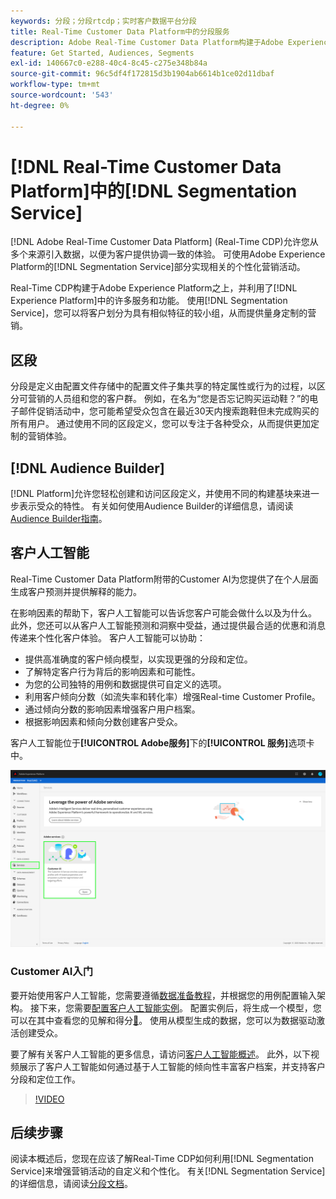 ```yaml
---
keywords: 分段；分段rtcdp；实时客户数据平台分段
title: Real-Time Customer Data Platform中的分段服务
description: Adobe Real-Time Customer Data Platform构建于Adobe Experience Platform之上，并利用了许多Experience Platform服务和功能。 使用分段服务，您可以将客户划分为具有相似特征的较小组，从而提供量身定制的营销。
feature: Get Started, Audiences, Segments
exl-id: 140667c0-e288-40c4-8c45-c275e348b84a
source-git-commit: 96c5df4f172815d3b1904ab6614b1ce02d11dbaf
workflow-type: tm+mt
source-wordcount: '543'
ht-degree: 0%

---
```


# [!DNL Real-Time Customer Data Platform]中的[!DNL Segmentation Service]

[!DNL Adobe Real-Time Customer Data Platform] (Real-Time CDP)允许您从多个来源引入数据，以便为客户提供协调一致的体验。 可使用Adobe Experience Platform的[!DNL Segmentation Service]部分实现相关的个性化营销活动。

Real-Time CDP构建于Adobe Experience Platform之上，并利用了[!DNL Experience Platform]中的许多服务和功能。 使用[!DNL Segmentation Service]，您可以将客户划分为具有相似特征的较小组，从而提供量身定制的营销。

## 区段

分段是定义由配置文件存储中的配置文件子集共享的特定属性或行为的过程，以区分可营销的人员组和您的客户群。 例如，在名为“您是否忘记购买运动鞋？”的电子邮件促销活动中，您可能希望受众包含在最近30天内搜索跑鞋但未完成购买的所有用户。 通过使用不同的区段定义，您可以专注于各种受众，从而提供更加定制的营销体验。

## [!DNL Audience Builder]

[!DNL Platform]允许您轻松创建和访问区段定义，并使用不同的构建基块来进一步表示受众的特性。 有关如何使用Audience Builder的详细信息，请阅读[Audience Builder指南](./audience-builder.md)。

## 客户人工智能

Real-Time Customer Data Platform附带的Customer AI为您提供了在个人层面生成客户预测并提供解释的能力。

在影响因素的帮助下，客户人工智能可以告诉您客户可能会做什么以及为什么。 此外，您还可以从客户人工智能预测和洞察中受益，通过提供最合适的优惠和消息传递来个性化客户体验。 客户人工智能可以协助：

* 提供高准确度的客户倾向模型，以实现更强的分段和定位。
* 了解特定客户行为背后的影响因素和可能性。
* 为您的公司独特的用例和数据提供可自定义的选项。
* 利用客户倾向分数（如流失率和转化率）增强Real-time Customer Profile。
* 通过倾向分数的影响因素增强客户用户档案。
* 根据影响因素和倾向分数创建客户受众。

客户人工智能位于&#x200B;**[!UICONTROL Adobe服务]**&#x200B;下的&#x200B;**[!UICONTROL 服务]**&#x200B;选项卡中。

![客户人工智能位置](../assets/overview/rtcdp-customer-ai.png)

### Customer AI入门

要开始使用客户人工智能，您需要遵循[数据准备教程](../../intelligent-services/data-preparation.md)，并根据您的用例配置输入架构。 接下来，您需要[配置客户人工智能实例](../../intelligent-services/customer-ai/user-guide/configure.md)。 配置实例后，将生成一个模型，您可以在其中查看您的见解和得分[&#128279;](../../intelligent-services/customer-ai/user-guide/discover-insights.md)。 使用从模型生成的数据，您可以为数据驱动激活创建受众。

要了解有关客户人工智能的更多信息，请访问[客户人工智能概述](../../intelligent-services/customer-ai/overview.md)。 此外，以下视频展示了客户人工智能如何通过基于人工智能的倾向性丰富客户档案，并支持客户分段和定位工作。

>[!VIDEO](https://video.tv.adobe.com/v/328474/?quality=12&learn=on&captions=chi_hans)


## 后续步骤

阅读本概述后，您现在应该了解Real-Time CDP如何利用[!DNL Segmentation Service]来增强营销活动的自定义和个性化。 有关[!DNL Segmentation Service]的详细信息，请阅读[分段文档](../../segmentation/home.md)。
